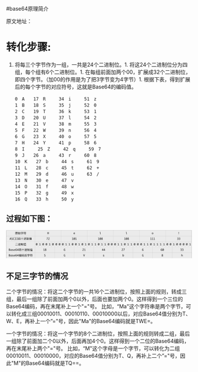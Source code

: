 #base64原理简介
>  
 原文地址：   


# 转化步骤:
1. 将每三个字节作为一组，一共是24个二进制位。1. 将这24个二进制位分为四组，每个组有6个二进制位。1. 在每组前面加两个00，扩展成32个二进制位，即四个字节。（加00的作用是为了把3字节变为4字节）1. 根据下表，得到扩展后的每个字节的对应符号，这就是Base64的编码值。
```
　　0　A　　17　R　　　34　i　　　51　z
　　1　B　　18　S　　　35　j　　　52　0
　　2　C　　19　T　　　36　k　　　53　1
　　3　D　　20　U　　　37　l　　　54　2
　　4　E　　21　V　　　38　m　　　55　3
　　5　F　　22　W　　　39　n　　　56　4
　　6　G　　23　X　　　40　o　　　57　5
　　7　H　　24　Y　　　41　p　　　58　6
　　8　I　　　25　Z　　　42　q　　　59　7
　　9　J　　26　a　　　43　r　　　60　8
　　10　K　　27　b　　　44　s　　　61　9
　　11　L　　28　c　　　45　t　　　62　+
　　12　M　　29　d　　　46　u　　　63　/
　　13　N　　30　e　　　47　v
　　14　O　　31　f　　　48　w　　　
　　15　P　　32　g　　　49　x
　　16　Q　　33　h　　　50　y

```

## 过程如下图：

<img src="https://raw.githubusercontent.com/Double2hao/xujiajia_blog/main/img/60.png" alt="在这里插入图片描述">

## 不足三字节的情况

>  
 二个字节的情况：将这二个字节的一共16个二进制位，按照上面的规则，转成三组，最后一组除了前面加两个0以外，后面也要加两个0。这样得到一个三位的Base64编码，再在末尾补上一个"="号。 比如，“Ma"这个字符串是两个字节，可以转化成三组00010011、00010110、00010000以后，对应Base64值分别为T、W、E，再补上一个”="号，因此"Ma"的Base64编码就是TWE=。 


>  
 一个字节的情况：将这一个字节的8个二进制位，按照上面的规则转成二组，最后一组除了前面加二个0以外，后面再加4个0。这样得到一个二位的Base64编码，再在末尾补上两个"="号。 比如，“M"这个字母是一个字节，可以转化为二组00010011、00010000，对应的Base64值分别为T、Q，再补上二个”="号，因此"M"的Base64编码就是TQ==。 
